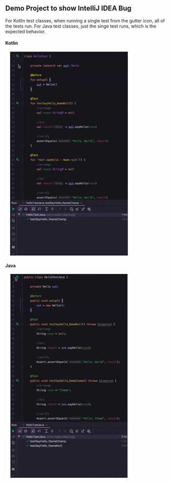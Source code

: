 ## Demo Project to show IntelliJ IDEA Bug

For Kotlin test classes, when running a single test from the gutter icon, all of the tests run. For Java test classes, just the singe test runs, which is the expected behavior.


#### Kotlin

![gif of kotlin test class](Kotlin.gif)
#### Java
![gif of java test class](Java.gif)

